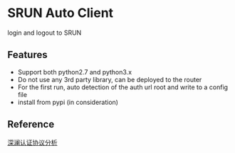 # SRUN Auto Client

login and logout to SRUN

## Features
* Support both python2.7 and python3.x
* Do not use any 3rd party library, can be deployed to the router
* For the first run, auto detection of the auth url root and write to a config file
* install from pypi (in consideration)

## Reference
[深澜认证协议分析](https://blog.csdn.net/qq_41797946/article/details/89417722)